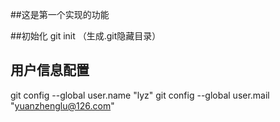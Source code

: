 ##这是第一个实现的功能

 ##初始化
 git init  （生成.git隐藏目录）
 
## 用户信息配置
 git config --global  user.name "lyz"
 git config --global  user.mail "yuanzhenglu@126.com"
